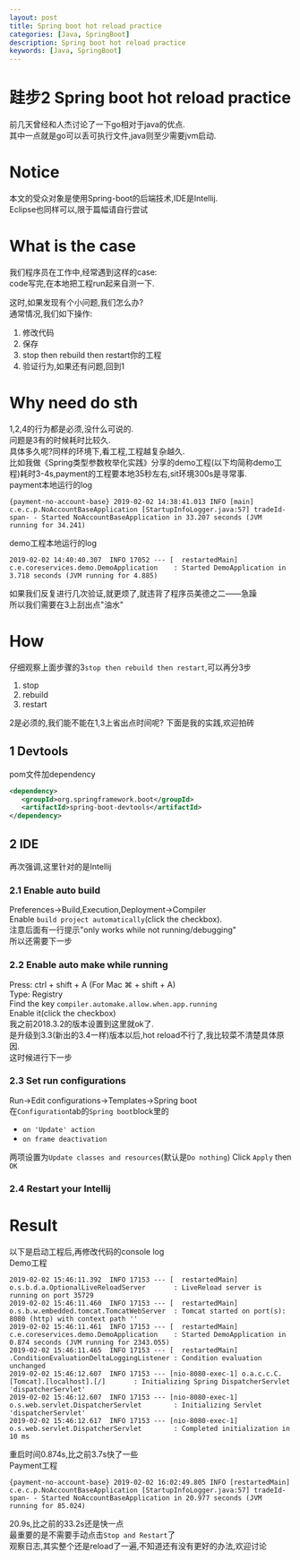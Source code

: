 ```yaml
---
layout: post
title: Spring boot hot reload practice
categories: [Java, SpringBoot]
description: Spring boot hot reload practice
keywords: [Java, SpringBoot]
---
```


# 跬步2 Spring boot hot reload practice


前几天曾经和人杰讨论了一下go相对于java的优点.  
其中一点就是go可以丢可执行文件,java则至少需要jvm启动.  

# Notice
本文的受众对象是使用Spring-boot的后端技术,IDE是Intellij.  
Eclipse也同样可以,限于篇幅请自行尝试  
# What is the case
我们程序员在工作中,经常遇到这样的case:  
code写完,在本地把工程run起来自测一下.  

这时,如果发现有个小问题,我们怎么办?  
通常情况,我们如下操作:  
1. 修改代码  
2. 保存  
3. stop then rebuild then restart你的工程  
4. 验证行为,如果还有问题,回到1  

# Why need do sth
1,2,4的行为都是必须,没什么可说的.  
问题是3有的时候耗时比较久.  
具体多久呢?同样的环境下,看工程,工程越复杂越久.  
比如我做《Spring类型参数枚举化实践》分享的demo工程(以下均简称demo工程)耗时3-4s,payment的工程要本地35秒左右,sit环境300s是寻常事.  
payment本地运行的log  
```
{payment-no-account-base} 2019-02-02 14:38:41.013 INFO [main] c.e.c.p.NoAccountBaseApplication [StartupInfoLogger.java:57] tradeId-  span- - Started NoAccountBaseApplication in 33.207 seconds (JVM running for 34.241)
```
demo工程本地运行的log
```
2019-02-02 14:40:40.307  INFO 17052 --- [  restartedMain] c.e.coreservices.demo.DemoApplication    : Started DemoApplication in 3.718 seconds (JVM running for 4.885)
```
如果我们反复进行几次验证,就更烦了,就违背了程序员美德之二——急躁  
所以我们需要在3上刮出点"油水"  
# How 
仔细观察上面步骤的3`stop then rebuild then restart`,可以再分3步
1. stop
2. rebuild
3. restart  

2是必须的,我们能不能在1,3上省出点时间呢?
下面是我的实践,欢迎拍砖  
## 1 Devtools
pom文件加dependency
```xml
<dependency>
   <groupId>org.springframework.boot</groupId>
   <artifactId>spring-boot-devtools</artifactId>
</dependency>
```
## 2 IDE
再次强调,这里针对的是Intellij  
### 2.1 Enable auto build
Preferences->Build,Execution,Deployment->Compiler  
Enable `build project automatically`(click the checkbox).  
注意后面有一行提示"only works while not running/debugging"  
所以还需要下一步  
### 2.2 Enable auto make while running
Press: ctrl + shift + A (For Mac ⌘ + shift + A)  
Type: Registry  
Find the key `compiler.automake.allow.when.app.running`  
Enable it(click the checkbox)  
我之前2018.3.2的版本设置到这里就ok了.  
是升级到3.3(新出的3.4一样)版本以后,hot reload不行了,我比较菜不清楚具体原因.  
这时候进行下一步  
### 2.3 Set run configurations
Run->Edit configurations->Templates->Spring boot  
在`Configuration`tab的`Spring boot`block里的  
* `on 'Update' action`
* `on frame deactivation`

两项设置为`Update classes and resources`(默认是`Do nothing`)
Click `Apply` then `OK`  
### 2.4 Restart your Intellij
# Result
以下是启动工程后,再修改代码的console log  
Demo工程
```
2019-02-02 15:46:11.392  INFO 17153 --- [  restartedMain] o.s.b.d.a.OptionalLiveReloadServer       : LiveReload server is running on port 35729
2019-02-02 15:46:11.460  INFO 17153 --- [  restartedMain] o.s.b.w.embedded.tomcat.TomcatWebServer  : Tomcat started on port(s): 8080 (http) with context path ''
2019-02-02 15:46:11.461  INFO 17153 --- [  restartedMain] c.e.coreservices.demo.DemoApplication    : Started DemoApplication in 0.874 seconds (JVM running for 2343.055)
2019-02-02 15:46:11.465  INFO 17153 --- [  restartedMain] .ConditionEvaluationDeltaLoggingListener : Condition evaluation unchanged
2019-02-02 15:46:12.607  INFO 17153 --- [nio-8080-exec-1] o.a.c.c.C.[Tomcat].[localhost].[/]       : Initializing Spring DispatcherServlet 'dispatcherServlet'
2019-02-02 15:46:12.607  INFO 17153 --- [nio-8080-exec-1] o.s.web.servlet.DispatcherServlet        : Initializing Servlet 'dispatcherServlet'
2019-02-02 15:46:12.617  INFO 17153 --- [nio-8080-exec-1] o.s.web.servlet.DispatcherServlet        : Completed initialization in 10 ms
```
重启时间0.874s,比之前3.7s快了一些  
Payment工程
```
{payment-no-account-base} 2019-02-02 16:02:49.805 INFO [restartedMain] c.e.c.p.NoAccountBaseApplication [StartupInfoLogger.java:57] tradeId-  span- - Started NoAccountBaseApplication in 20.977 seconds (JVM running for 85.024)
```
20.9s,比之前的33.2s还是快一点  
最重要的是不需要手动点击`Stop and Restart`了  
观察日志,其实整个还是reload了一遍,不知道还有没有更好的办法,欢迎讨论
